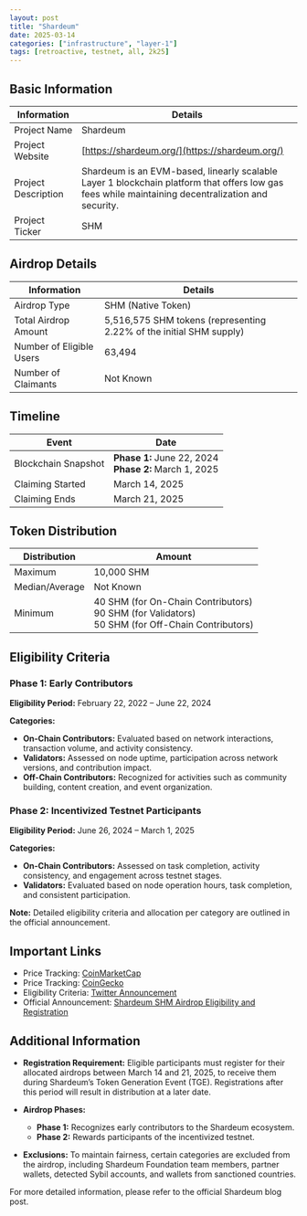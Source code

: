```yaml
---
layout: post
title: "Shardeum"
date: 2025-03-14
categories: ["infrastructure", "layer-1"]
tags: [retroactive, testnet, all, 2k25]
---
```


## Basic Information

| Information         | Details                                                                                                                                           |
| ------------------- | ------------------------------------------------------------------------------------------------------------------------------------------------- |
| Project Name        | Shardeum                                                                                                                                          |
| Project Website     | [https://shardeum.org/](https://shardeum.org/)                                                                                                    |
| Project Description | Shardeum is an EVM-based, linearly scalable Layer 1 blockchain platform that offers low gas fees while maintaining decentralization and security. |
| Project Ticker      | SHM                                                                                                                                               |

## Airdrop Details

| Information              | Details                                                             |
| ------------------------ | ------------------------------------------------------------------- |
| Airdrop Type             | SHM (Native Token)                                                  |
| Total Airdrop Amount     | 5,516,575 SHM tokens (representing 2.22% of the initial SHM supply) |
| Number of Eligible Users | 63,494                                                              |
| Number of Claimants      | Not Known                                                           |

## Timeline

| Event               | Date                                                     |
| ------------------- | -------------------------------------------------------- |
| Blockchain Snapshot | **Phase 1:** June 22, 2024<br>**Phase 2:** March 1, 2025 |
| Claiming Started    | March 14, 2025                                           |
| Claiming Ends       | March 21, 2025                                           |

## Token Distribution

| Distribution   | Amount                                                                                               |
| -------------- | ---------------------------------------------------------------------------------------------------- |
| Maximum        | 10,000 SHM                                                                                           |
| Median/Average | Not Known                                                                                            |
| Minimum        | 40 SHM (for On-Chain Contributors)<br>90 SHM (for Validators)<br>50 SHM (for Off-Chain Contributors) |

## Eligibility Criteria

### Phase 1: Early Contributors

**Eligibility Period:** February 22, 2022 – June 22, 2024

**Categories:**

- **On-Chain Contributors:** Evaluated based on network interactions, transaction volume, and activity consistency.
- **Validators:** Assessed on node uptime, participation across network versions, and contribution impact.
- **Off-Chain Contributors:** Recognized for activities such as community building, content creation, and event organization.

### Phase 2: Incentivized Testnet Participants

**Eligibility Period:** June 26, 2024 – March 1, 2025

**Categories:**

- **On-Chain Contributors:** Assessed on task completion, activity consistency, and engagement across testnet stages.
- **Validators:** Evaluated based on node operation hours, task completion, and consistent participation.

**Note:** Detailed eligibility criteria and allocation per category are outlined in the official announcement.

## Important Links

- Price Tracking: [CoinMarketCap](https://coinmarketcap.com/currencies/shardeum)
- Price Tracking: [CoinGecko](https://www.coingecko.com/en/coins/shardeum)
- Eligibility Criteria: [Twitter Announcement](https://x.com/shardeum/status/1900494642342428756)
- Official Announcement: [Shardeum SHM Airdrop Eligibility and Registration](https://shardeum.org/blog/shardeum-shm-airdrop-eligibility-registration/)

## Additional Information

- **Registration Requirement:** Eligible participants must register for their allocated airdrops between March 14 and 21, 2025, to receive them during Shardeum’s Token Generation Event (TGE). Registrations after this period will result in distribution at a later date.

- **Airdrop Phases:**

  - **Phase 1:** Recognizes early contributors to the Shardeum ecosystem.
  - **Phase 2:** Rewards participants of the incentivized testnet.

- **Exclusions:** To maintain fairness, certain categories are excluded from the airdrop, including Shardeum Foundation team members, partner wallets, detected Sybil accounts, and wallets from sanctioned countries.

For more detailed information, please refer to the official Shardeum blog post.
